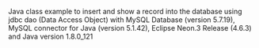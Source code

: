 Java class example to insert and show a record into the database using jdbc dao (Data Access Object) with 
MySQL Database (version 5.7.19), 
MySQL connector for Java (version 5.1.42), 
Eclipse Neon.3 Release (4.6.3) and Java version 1.8.0_121
